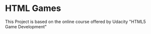 HTML Games
==========

This Project is based on the online course offered by Udacity "HTML5 Game Development"
